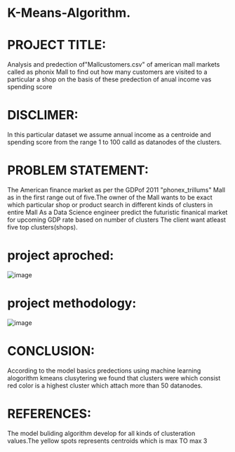 # K-Means-Algorithm.
# PROJECT TITLE: 
 Analysis and predection of"Mallcustomers.csv" of american mall markets called as phonix Mall to find out how many customers are visited to a particular a shop on the basis of these predection of anual income vas spending score
# DISCLIMER:
 In this particular dataset we assume annual income as a centroide and spending score from the range 1 to 100 calld as datanodes of the clusters.
# PROBLEM STATEMENT: 
 The American finance market as per the GDPof 2011 "phonex_trillums" Mall as in the first range out of five.The owner of the Mall wants to be exact which particular shop or product search in different kinds of clusters in entire Mall
 As a Data Science engineer predict the futuristic finanical market for upcoming GDP rate based on number of clusters
 The client want atleast five top clusters(shops).
# project aproched:
![image](https://github.com/swetha6730/K-Means-Algorithm./assets/143177936/04b29c21-5976-4837-a366-6d00248b1342)

# project methodology:
![image](https://github.com/swetha6730/K-Means-Algorithm./assets/143177936/b22518cb-1ad6-4f8d-9962-92a6a19300db)
# CONCLUSION: 
 According to the model basics predections using machine learning alogorithm kmeans clusytering we found that clusters were which consist red color is a highest cluster which attach more than 50 datanodes.
 
 # REFERENCES:
 The model buliding algorithm develop for all kinds of clusteration values.The yellow spots represents centroids which is max TO max 3

